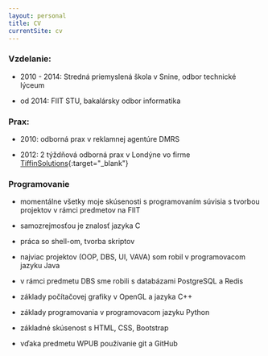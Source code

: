 ```yaml
---
layout: personal
title: CV
currentSite: cv
---
```


### Vzdelanie:
* 2010 - 2014: Stredná priemyslená škola v Snine, odbor technické lýceum

* od 2014: FIIT STU, bakalársky odbor informatika

### Prax:
* 2010: odborná prax v reklamnej agentúre DMRS

* 2012: 2 týždňová odborná prax v Londýne vo firme [TiffinSolutions](http://www.tiffinsolutions.com/){:target="_blank"}

### Programovanie
* momentálne všetky moje skúsenosti s programovaním súvisia s tvorbou projektov v rámci predmetov na FIIT

* samozrejmosťou je znalosť jazyka C

* práca so shell-om, tvorba skriptov

* najviac projektov (OOP, DBS, UI, VAVA) som robil v programovacom jazyku Java

* v rámci predmetu DBS sme robili s databázami PostgreSQL a Redis

* základy počítačovej grafiky v OpenGL a jazyka C++

* základy programovania v programovacom jazyku Python

* základné skúsenost s HTML, CSS, Bootstrap

* vďaka predmetu WPUB používanie git a GitHub

<i class="devicon-c-line colored"></i> <i class="devicon-java-plain-wordmark colored"></i> <i class="devicon-postgresql-plain-wordmark colored"></i> <i class="devicon-redis-plain-wordmark colored"></i> <i class="devicon-cplusplus-line colored"></i> <i class="devicon-python-plain-wordmark colored"></i> <i class="devicon-html5-plain-wordmark colored"></i> <i class="devicon-css3-plain-wordmark colored"></i> <i class="devicon-bootstrap-plain-wordmark colored"></i> <i class="devicon-git-plain-wordmark colored"></i> <i class="devicon-github-plain-wordmark colored"></i>
